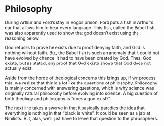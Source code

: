 # Philosophy

During Arthur and Ford’s stay in Vogon prison, Ford puts a fish in Arthur’s ear that allows him to hear every language. This fish, called the Babel fish, was also apparently used to show that god doesn’t exist using the reasoning below.  


God refuses to prove he exists due to proof denying faith, and God is nothing without faith. But, the Babel fish is such an anomaly that it could not have evolved by chance. It had to have been created by God. Thus, God exists, but as stated, any proof that God exists shows that God does not actually exist.  

Aside from the horde of theological concerns this brings up, if we process this, we realize that this is a lot like the questions of philosophy. Philosophy is mainly concerned with answering questions, which is why science was originally natural philosophy before evolving into science. A big question of both theology and philosophy is “does a god exist?”.  

  
The next line takes a swerve in that it basically parodies the idea that everything is nothing in that “black is white”. It could be seen as a jab at Nihilists. But, alas, we’ll just have to leave that question to the philosophers.
